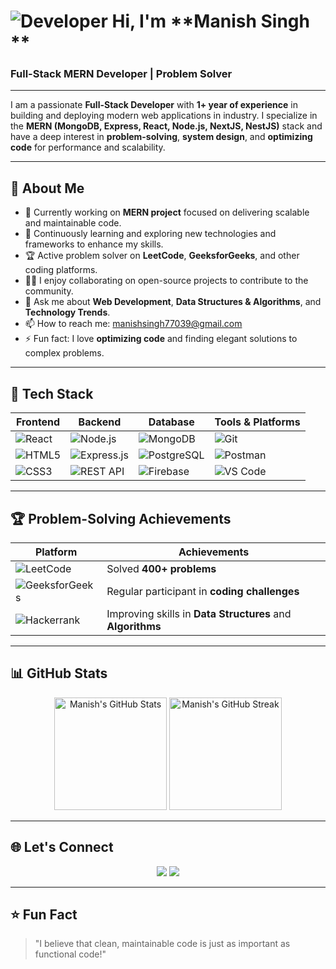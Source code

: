  # ![Developer](https://user-images.githubusercontent.com/18350557/176309783-0785949b-9127-417c-8b55-ab5a4333674e.gif) Hi, I'm **Manish Singh **  
### **Full-Stack MERN Developer | Problem Solver**  

---



I am a passionate **Full-Stack Developer** with **1+ year of experience** in building and deploying modern web applications in industry. I specialize in the **MERN (MongoDB, Express, React, Node.js, NextJS, NestJS)** stack and have a deep interest in **problem-solving**, **system design**, and **optimizing code** for performance and scalability.

---

## 🚀 **About Me**

- 🔭 Currently working on **MERN project** focused on delivering scalable and maintainable code.
- 🌱 Continuously learning and exploring new technologies and frameworks to enhance my skills.
- 🏆 Active problem solver on **LeetCode**, **GeeksforGeeks**, and other coding platforms.
- 👨‍💻 I enjoy collaborating on open-source projects to contribute to the community.
- 💬 Ask me about **Web Development**, **Data Structures & Algorithms**, and **Technology Trends**.
- 📫 How to reach me: [manishsingh77039@gmail.com](mailto:manishsingh77039@gmail.com)
- ⚡ Fun fact: I love **optimizing code** and finding elegant solutions to complex problems.

---

## 🔧 **Tech Stack**

| **Frontend**                  | **Backend**              | **Database**       | **Tools & Platforms**  |
|-------------------------------|--------------------------|--------------------|------------------------|
| ![React](https://img.shields.io/badge/-React-blue?logo=react&logoColor=white) | ![Node.js](https://img.shields.io/badge/-Node.js-green?logo=node.js&logoColor=white) | ![MongoDB](https://img.shields.io/badge/-MongoDB-brightgreen?logo=mongodb&logoColor=white) | ![Git](https://img.shields.io/badge/-Git-black?logo=git&logoColor=white) |
| ![HTML5](https://img.shields.io/badge/-HTML5-orange?logo=html5&logoColor=white) | ![Express.js](https://img.shields.io/badge/-Express-lightgrey?logo=express&logoColor=white) | ![PostgreSQL](https://img.shields.io/badge/-PostgreSQL-blue?logo=postgresql&logoColor=white) | ![Postman](https://img.shields.io/badge/-Postman-orange?logo=postman&logoColor=white) |
| ![CSS3](https://img.shields.io/badge/-CSS3-blue?logo=css3&logoColor=white) | ![REST API](https://img.shields.io/badge/-REST%20API-lightblue) | ![Firebase](https://img.shields.io/badge/-Firebase-yellow?logo=firebase&logoColor=white) | ![VS Code](https://img.shields.io/badge/-VS%20Code-blue?logo=visual-studio-code&logoColor=white) |

---

## 🏆 **Problem-Solving Achievements**

| **Platform**       | **Achievements**                     |
|--------------------|--------------------------------------|
| ![LeetCode](https://img.shields.io/badge/-LeetCode-orange?logo=leetcode&logoColor=white)  | Solved **400+ problems** |
| ![GeeksforGeeks](https://img.shields.io/badge/-GeeksforGeeks-green?logo=geeksforgeeks&logoColor=white) | Regular participant in **coding challenges** |
| ![Hackerrank](https://img.shields.io/badge/-HackerRank-darkgreen?logo=hackerrank&logoColor=white) | Improving skills in **Data Structures** and **Algorithms** |

---

## 📊 **GitHub Stats**

<p align="center">
  <img src="https://github-readme-stats.vercel.app/api?username=manish-singh-codes&show_icons=true&theme=radical" alt="Manish's GitHub Stats" height="180px" />
  <img src="https://github-readme-streak-stats.herokuapp.com?user=manish-singh-codes&theme=radical" alt="Manish's GitHub Streak" height="180px" />
</p>

---

## 🌐 **Let's Connect**

<p align="center">
  <a href="mailto:manishsingh77039@gmail.com"><img src="https://img.shields.io/badge/-Email-red?logo=gmail&logoColor=white" /></a>
  <a href="[https://www.linkedin.com/in/prahladmehta](https://www.linkedin.com/in/manish-singh-995611238/)" target="_blank"><img src="https://img.shields.io/badge/-LinkedIn-blue?logo=linkedin&logoColor=white" /></a>
</p>

---

## ⭐ **Fun Fact**

> "I believe that clean, maintainable code is just as important as functional code!"
